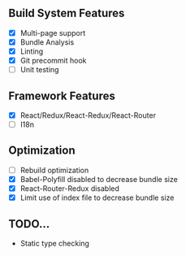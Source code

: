 ## Build System Features
- [x] Multi-page support
- [x] Bundle Analysis
- [x] Linting
- [x] Git precommit hook
- [ ] Unit testing

## Framework Features
- [x] React/Redux/React-Redux/React-Router
- [ ] I18n

## Optimization
- [ ] Rebuild optimization
- [x] Babel-Polyfill disabled to decrease bundle size
- [x] React-Router-Redux disabled
- [x] Limit use of index file to decrease bundle size

## TODO...
- Static type checking